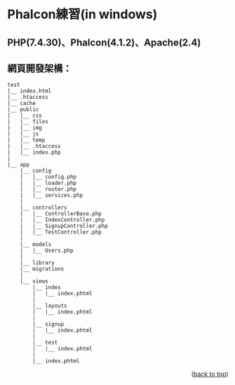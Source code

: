 # Phalcon練習(in windows)
## PHP(7.4.30)、Phalcon(4.1.2)、Apache(2.4)


## 網頁開發架構：

```
test
|__ index.html
|__ .htaccess
|__ cache
|__ public
|   |__ css
|   |__ files
|   |__ img
|   |__ js
|   |__ temp
|   |__ .htaccess
|   |__ index.php
|   
|__ app
    |__ config
    |   |__ config.php
    |   |__ loader.php
    |   |__ router.php
    |   |__ services.php
    | 
    |__ controllers
    |   |__ ControllerBase.php
    |   |__ IndexController.php
    |   |__ SignupController.php
    |   |__ TestController.php
    |
    |__ models
    |   |__ Users.php
    |
    |__ library
    |__ migrations
    |
    |__ views
        |__ index
        |   |__ index.phtml
        |
        |__ layouts
        |   |__ index.phtml
        |
        |__ signup
        |   |__ index.phtml
        |
        |__ test
        |   |__ index.phtml
        |
        |__ index.phtml

```

<p align="right">(<a href="#top">back to top</a>)</p>